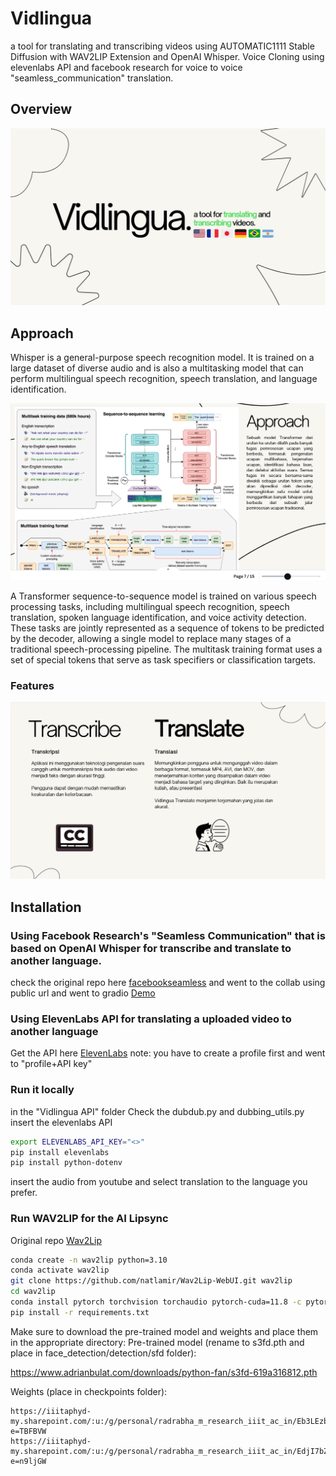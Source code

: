 # Vidlingua
a tool for translating and transcribing videos using AUTOMATIC1111 Stable Diffusion with WAV2LIP Extension and OpenAI Whisper.
Voice Cloning using elevenlabs API and facebook research for voice to voice "seamless_communication" translation.

## Overview

<img src ="docs\intro.jpg">

## Approach
Whisper is a general-purpose speech recognition model. It is trained on a large dataset of diverse audio and is also a multitasking model that can perform multilingual speech recognition, speech translation, and language identification.

<img src="docs\approach.png">

A Transformer sequence-to-sequence model is trained on various speech processing tasks, including multilingual speech recognition, speech translation, spoken language identification, and voice activity detection. These tasks are jointly represented as a sequence of tokens to be predicted by the decoder, allowing a single model to replace many stages of a traditional speech-processing pipeline. The multitask training format uses a set of special tokens that serve as task specifiers or classification targets.
### Features

<img src="docs\transcribetranslate.png">

## Installation
### Using Facebook Research's "Seamless Communication" that is based on OpenAI Whisper for transcribe and translate to another language.
check the original repo here [facebookseamless](https://github.com/facebookresearch/seamless_communication)
and went to the collab using public url and went to gradio [Demo](https://colab.research.google.com/github/camenduru/seamless-m4t-colab/blob/main/seamless_expressive_v2_colab.ipynb)

### Using ElevenLabs API for translating a uploaded video to another language
Get the API here [ElevenLabs](https://elevenlabs.io/app/dubbing)
note: you have to create a profile first and went to "profile+API key"

### Run it locally 
in the "Vidlingua API" folder
Check the dubdub.py and dubbing_utils.py
insert the elevenlabs API
```bash
export ELEVENLABS_API_KEY="<>"
pip install elevenlabs
pip install python-dotenv
```
insert the audio from youtube and select translation to the language you prefer.

### Run WAV2LIP for the AI Lipsync
Original repo [Wav2Lip](https://github.com/natlamir/Wav2Lip-WebUI)
```bash
conda create -n wav2lip python=3.10
conda activate wav2lip
git clone https://github.com/natlamir/Wav2Lip-WebUI.git wav2lip
cd wav2lip
conda install pytorch torchvision torchaudio pytorch-cuda=11.8 -c pytorch -c nvidia
pip install -r requirements.txt
```
Make sure to download the pre-trained model and weights and place them in the appropriate directory: Pre-trained model (rename to s3fd.pth and place in face_detection/detection/sfd folder):

https://www.adrianbulat.com/downloads/python-fan/s3fd-619a316812.pth

Weights (place in checkpoints folder):

    https://iiitaphyd-my.sharepoint.com/:u:/g/personal/radrabha_m_research_iiit_ac_in/Eb3LEzbfuKlJiR600lQWRxgBIY27JZg80f7V9jtMfbNDaQ?e=TBFBVW
    https://iiitaphyd-my.sharepoint.com/:u:/g/personal/radrabha_m_research_iiit_ac_in/EdjI7bZlgApMqsVoEUUXpLsBxqXbn5z8VTmoxp55YNDcIA?e=n9ljGW


